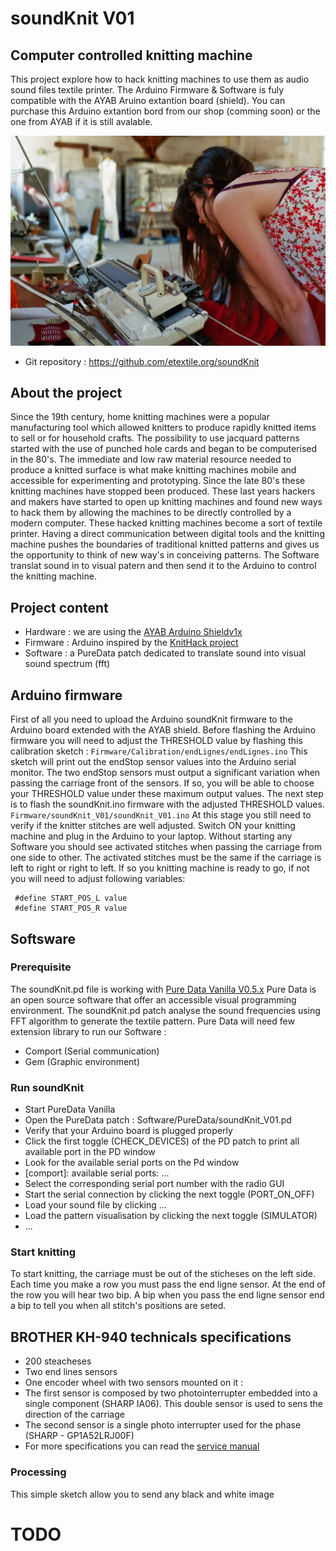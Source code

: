 # soundKnit V01
## Computer controlled knitting machine
This project explore how to hack knitting machines to use them as audio sound files textile printer.
The Arduino Firmware & Software is fuly compatible with the AYAB Aruino extantion board (shield).
You can purchase this Arduino extantion bord from our shop (comming soon) or the one from AYAB if it is still avalable.

![Picture](./docs/docs/soundKnit_00.jpg)
- Git repository : https://github.com/etextile.org/soundKnit

## About the project
Since the 19th century, home knitting machines were a popular manufacturing tool which allowed knitters to produce rapidly knitted items to sell or for household crafts. The possibility to use jacquard patterns started with the use of punched hole cards and began to be computerised in the 80's. The immediate and low raw material resource needed to produce a knitted surface is what make knitting machines mobile and accessible for experimenting and prototyping. Since the late 80's these knitting machines have stopped been produced. These last years hackers and makers have started to open up knitting machines and found new ways to hack them by allowing the machines to be directly controlled by a modern computer. These hacked knitting machines become a sort of textile printer. Having a direct communication between digital tools and the knitting machine pushes the boundaries of traditional knitted patterns and gives us the opportunity to think of new way's in conceiving patterns. The Software translat sound in to visual patern and then send it to the Arduino to control the knitting machine.

## Project content
- Hardware : we are using the [AYAB Arduino Shieldv1x](https://ayab-knitting.com/)
- Firmware : Arduino inspired by the [KnitHack project](https://github.com/sokanno/KnitHack) 
- Software : a PureData patch dedicated to translate sound into visual sound spectrum (fft)

## Arduino firmware
First of all you need to upload the Arduino soundKnit firmware to the Arduino board extended with the AYAB shield.
Before flashing the Arduino firmware you will need to adjust the THRESHOLD value by flashing this calibration sketch :
``` Firmware/Calibration/endLignes/endLignes.ino ```
This sketch will print out the endStop sensor values into the Arduino serial monitor.
The two endStop sensors must output a significant variation when passing the carriage front of the sensors.
If so, you will be able to choose your THRESHOLD value under these maximum output values.
The next step is to flash the soundKnit.ino firmware with the adjusted THRESHOLD values.
``` Firmware/soundKnit_V01/soundKnit_V01.ino ```
At this stage you still need to verify if the knitter stitches are well adjusted.
Switch ON your knitting machine and plug in the Arduino to your laptop.
Without starting any Software you should see activated stitches when passing the carriage from one side to other.
The activated stitches must be the same if the carriage is left to right or right to left.
If so you knitting machine is ready to go, if not you will need to adjust following variables:

```
 #define START_POS_L value 
 #define START_POS_R value
```

## Softsware
### Prerequisite
The soundKnit.pd file is working with [Pure Data Vanilla V0.5.x](http://msp.ucsd.edu/)
Pure Data is an open source software that offer an accessible visual programming environment.
The soundKnit.pd patch analyse the sound frequencies using FFT algorithm to generate the textile pattern.
Pure Data will need few extension library to run our Software :
- Comport (Serial communication)
- Gem (Graphic environment)

### Run soundKnit
- Start PureData Vanilla
- Open the PureData patch : Software/PureData/soundKnit_V01.pd
- Verify that your Arduino board is plugged properly
- Click the first toggle (CHECK_DEVICES) of the PD patch to print all available port in the PD window
- Look for the available serial ports on the Pd window
- [comport]: available serial ports: ...
- Select the corresponding serial port number with the radio GUI
- Start the serial connection by clicking the next toggle (PORT_ON_OFF)
- Load your sound file by clicking ...
- Load the pattern visualisation by clicking the next toggle (SIMULATOR)
- ...

### Start knitting
To start knitting, the carriage must be out of the sticheses on the left side.
Each time you make a row you must pass the end ligne sensor.
At the end of the row you will hear two bip.
A bip when you pass the end ligne sensor end a bip to tell you when all stitch's positions are seted.

## BROTHER KH-940 technicals specifications
- 200 steacheses
- Two end lines sensors
- One encoder wheel with two sensors mounted on it :
 - The first sensor is composed by two photointerrupter embedded into a single component (SHARP IA06). This double sensor is used to sens the direction of the carriage
 - The second sensor is a single photo interrupter used for the phase (SHARP - GP1A52LRJ00F)
- For more specifications you can read the [service manual](TODO)

### Processing
This simple sketch allow you to send any black and white image

# TODO
